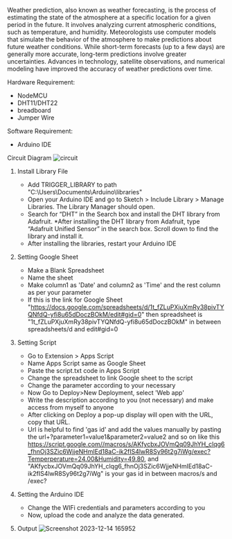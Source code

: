 Weather prediction, also known as weather forecasting, is the process of estimating the state of the atmosphere at a specific location for a given period in the future. It involves analyzing current atmospheric conditions, such as temperature, and humidity. Meteorologists use computer models that simulate the behavior of the atmosphere to make predictions about future weather conditions. While short-term forecasts (up to a few days) are generally more accurate, long-term predictions involve greater uncertainties. Advances in technology, satellite observations, and numerical modeling have improved the accuracy of weather predictions over time.

Hardware Requirement:
   * NodeMCU
   * DHT11/DHT22
   * breadboard
   * Jumper Wire

Software Requirement:
   * Arduino IDE

Circuit Diagram
![circuit](https://github.com/om-1980/Weather-data/assets/111452597/08c72693-9fec-4db2-ba53-dc21abb5ef13)



1. Install Library File
   * Add TRIGGER_LIBRARY to path "C:\Users\Documents\Arduino\libraries"
   * Open your Arduino IDE and go to Sketch > Include Library > Manage Libraries. The Library Manager should open.
   * Search for “DHT” in the Search box and install the DHT library from Adafruit.
   *After installing the DHT library from Adafruit, type “Adafruit Unified Sensor” in the search box. Scroll down to find the library and install it.
   * After installing the libraries, restart your Arduino IDE

2. Setting Google Sheet
   * Make a Blank Spreadsheet
   * Name the sheet
   * Make column1 as 'Date' and column2 as 'Time' and the rest column as per your parameter
   * If this is the link for Google Sheet "https://docs.google.com/spreadsheets/d/1t_fZLuPXjuXmRy38pivTYQNfdQ-yfi8u65dDoczBOkM/edit#gid=0" then spreadsheet is "1t_fZLuPXjuXmRy38pivTYQNfdQ-yfi8u65dDoczBOkM" in between spreadsheets/d and edit#gid=0

3. Setting Script
   * Go to Extension > Apps Script
   * Name Apps Script same as Google Sheet
   * Paste the script.txt code in Apps Script 
   * Change the spreadsheet to link Google sheet to the script
   * Change the parameter according to your necessary
   * Now Go to Deploy>New Deployment, select 'Web app'
   * Write the description according to you (not necessary) and make access from myself to anyone
   * After clicking on Deploy a pop-up display will open with the URL, copy that URL.
   * Url is helpful to find 'gas id' and add the values manually by pasting the url+?parameter1=value1&parameter2=value2 and so on like this https://script.google.com//macros/s/AKfycbxJOVmQq09JhYH_clqg6_fhnOj3SZic6WjjeNHmIEd18aC-ik2fIS4lwR8Sy96t2g7iWg/exec?Temperperature=24.00&Humidity=49.80, and "AKfycbxJOVmQq09JhYH_clqg6_fhnOj3SZic6WjjeNHmIEd18aC-ik2fIS4lwR8Sy96t2g7iWg" is your gas id in between macros/s and /exec?

4. Setting the Arduino IDE
    * Change the WIFi credentials and parameters according to you
    * Now, upload the code and analyze the data generated.
      
5. Output
   ![Screenshot 2023-12-14 165952](https://github.com/om-1980/Weather-data/assets/111452597/cec4fc98-0aa5-4a52-98eb-7a6e03827571)


    
